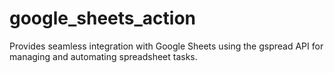 # google_sheets_action
Provides seamless integration with Google Sheets using the gspread API for managing and automating spreadsheet tasks.
